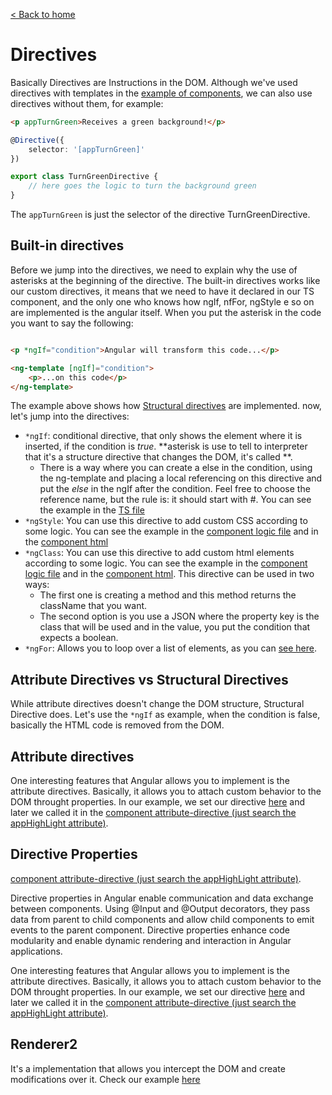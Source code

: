 [< Back to home](../README.md)
# Directives

Basically Directives are Instructions in the DOM. Although we've used directives with templates in the [example of components](./componentDecorator.md), we can also use directives without them, for example:

```html
<p appTurnGreen>Receives a green background!</p>
```

```typescript
@Directive({
    selector: '[appTurnGreen]'
})

export class TurnGreenDirective {
    // here goes the logic to turn the background green
}
```

The ```appTurnGreen``` is just the selector of the directive TurnGreenDirective.


## Built-in directives
Before we jump into the directives, we need to explain why the use of asterisks at the beginning of the directive. The built-in directives works like our custom directives, it means that we need to have it declared in our TS component, and the only one who knows how ngIf, nfFor, ngStyle e so on are implemented is the angular itself. When you put the asterisk in the code you want to say the following:

```html

<p *ngIf="condition">Angular will transform this code...</p>

<ng-template [ngIf]="condition">
    <p>...on this code</p>
</ng-template>
```

The example above shows how [Structural directives](https://angular.io/guide/structural-directives) are implemented. now, let's jump into the directives:

 - ```*ngIf```: conditional directive, that only shows the element where it is inserted, if the condition is *true*. **asterisk is use to tell to interpreter that it's a structure directive that changes the DOM, it's called **. 
    - There is a way where you can create a else in the condition, using the ng-template and placing a local referencing on this directive and put the *else* in the ngIf after the condition. Feel free to choose the reference name, but the rule is: it should start with #. You can see the example in the [TS file](../src/app/examples/servers/servers.component.html)
 - ```*ngStyle```: You can use this directive to add custom CSS according to some logic. You can see the example in the [component logic file](../src/app/examples/server/server.component.ts) and in the [component html](../src/app/examples/server/server.component.ts)
 - ```*ngClass```: You can use this directive to add custom html elements according to some logic. You can see the example in the [component logic file](../src/app/examples/server/server.component.ts) and in the [component html](../src/app/examples/server/server.component.ts). This directive can be used in two ways:
    - The first one is creating a method and this method returns the className that you want.
    - The second option is you use a JSON where the property key is the class that will be used and in the value, you put the condition that expects a boolean.
 - ```*ngFor```: Allows you to loop over a list of elements, as you can [see here](../src/app/examples/servers/servers.component.html).


 ## Attribute Directives vs Structural Directives 

 While attribute directives doesn't change the DOM structure, Structural Directive does. Let's use the ```*ngIf``` as example, when the condition is false, basically the HTML code is removed from the DOM.

 ## Attribute directives

One interesting features that Angular allows you to implement is the attribute directives. Basically, it allows you to attach custom behavior to the DOM throught properties. In our example, we set our directive [here](../src/app/examples/activities/basic-highlight/basic-highlight.directive.ts) and later we called it in the [component attribute-directive (just search the appHighLight attribute)](../src/app/examples/activities/attribute-directive/attribute-directive.component.html).

 ## Directive Properties
 [component attribute-directive (just search the appHighLight attribute)](../src/app/examples/activities/attribute-directive/attribute-directive.component.html).

 Directive properties in Angular enable communication and data exchange between components. Using @Input and @Output decorators, they pass data from parent to child components and allow child components to emit events to the parent component. Directive properties enhance code modularity and enable dynamic rendering and interaction in Angular applications.

One interesting features that Angular allows you to implement is the attribute directives. Basically, it allows you to attach custom behavior to the DOM throught properties. In our example, we set our directive [here](../src/app/examples/activities/basic-highlight/basic-highlight.directive.ts) and later we called it in the [component attribute-directive (just search the appHighLight attribute)](../src/app/examples/activities/attribute-directive/attribute-directive.component.html).


 ## Renderer2
It's a implementation that allows you intercept the DOM and create modifications over it. Check our example [here](../src/app/examples/activities/better-highlight/better.highlight.directive.ts)